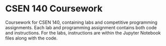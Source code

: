 # CSEN 140 Coursework
Coursework for CSEN 140, containing labs and competitive programming assignments. Each lab and programming assignment contains both code and instructions. For the labs, instructions are within the Jupyter Notebook files along with the code.
